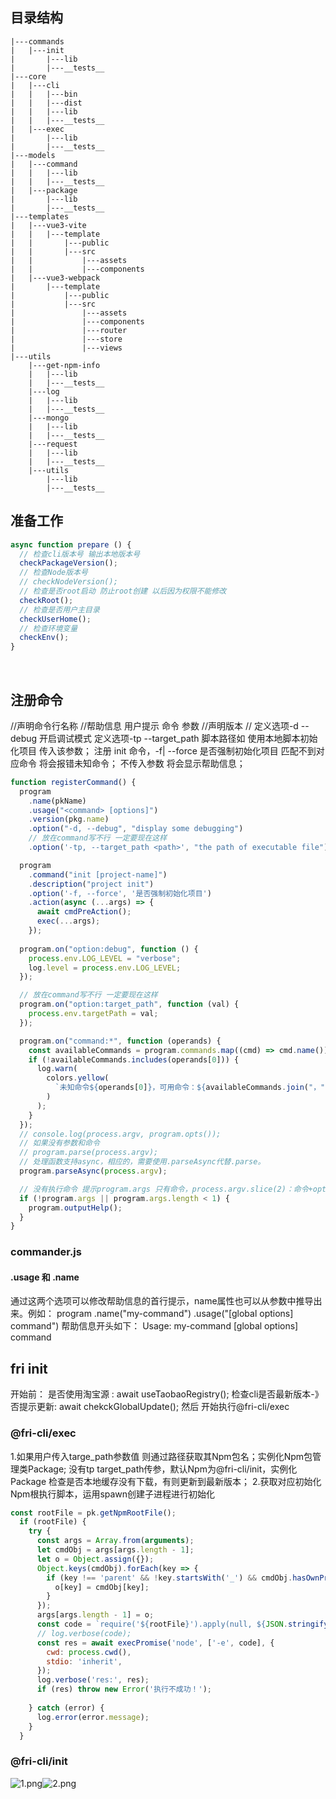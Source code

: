 ## 目录结构
```
|---commands
|   |---init
|       |---lib
|       |---__tests__
|---core
|   |---cli
|   |   |---bin
|   |   |---dist
|   |   |---lib
|   |   |---__tests__
|   |---exec
|       |---lib
|       |---__tests__
|---models
|   |---command
|   |   |---lib
|   |   |---__tests__
|   |---package
|       |---lib
|       |---__tests__
|---templates
|   |---vue3-vite
|   |   |---template
|   |       |---public
|   |       |---src
|   |           |---assets
|   |           |---components
|   |---vue3-webpack
|       |---template
|           |---public
|           |---src
|               |---assets
|               |---components
|               |---router
|               |---store
|               |---views
|---utils
    |---get-npm-info
    |   |---lib
    |   |---__tests__
    |---log
    |   |---lib
    |   |---__tests__
    |---mongo
    |   |---lib
    |   |---__tests__
    |---request
    |   |---lib
    |   |---__tests__
    |---utils
        |---lib
        |---__tests__

```


## 准备工作
```javascript
async function prepare () {
  // 检查cli版本号 输出本地版本号
  checkPackageVersion();
  // 检查Node版本号 
  // checkNodeVersion();
  // 检查是否root启动 防止root创建 以后因为权限不能修改
  checkRoot();
  // 检查是否用户主目录
  checkUserHome();
  // 检查环境变量
  checkEnv();
}
```
​

## 注册命令
  //声明命令行名称
  //帮助信息 用户提示 命令 参数
  //声明版本
 // 定义选项-d --debug 开启调试模式
定义选项-tp --target_path 脚本路径如 使用本地脚本初始化项目 传入该参数；
注册 init 命令，-f| --force 是否强制初始化项目
匹配不到对应命令 将会报错未知命令；
不传入参数 将会显示帮助信息；
```javascript
function registerCommand() {
  program
    .name(pkName)
    .usage("<command> [options]")
    .version(pkg.name)
    .option("-d, --debug", "display some debugging")
    // 放在command写不行 一定要现在这样
    .option('-tp, --target_path <path>', "the path of executable file");

  program
    .command("init [project-name]")
    .description("project init")
    .option('-f, --force', '是否强制初始化项目')
    .action(async (...args) => {
      await cmdPreAction();
      exec(...args);
    });
  
  program.on("option:debug", function () {
    process.env.LOG_LEVEL = "verbose";
    log.level = process.env.LOG_LEVEL;
  });

  // 放在command写不行 一定要现在这样
  program.on("option:target_path", function (val) {
    process.env.targetPath = val;
  });

  program.on("command:*", function (operands) {
    const availableCommands = program.commands.map((cmd) => cmd.name());
    if (!availableCommands.includes(operands[0])) {
      log.warn(
        colors.yellow(
          `未知命令${operands[0]}，可用命令：${availableCommands.join("，")}`
        )
      );
    }
  });
  // console.log(process.argv, program.opts());
  // 如果没有参数和命令
  // program.parse(process.argv);
  // 处理函数支持async，相应的，需要使用.parseAsync代替.parse。
  program.parseAsync(process.argv);

  // 没有执行命令 提示program.args 只有命令，process.argv.slice(2)：命令+options
  if (!program.args || program.args.length < 1) {
    program.outputHelp();
  }
}
```
### commander.js
#### .usage 和 .name
通过这两个选项可以修改帮助信息的首行提示，name属性也可以从参数中推导出来。例如：
program
  .name("my-command")
  .usage("[global options] command")
帮助信息开头如下：
Usage: my-command [global options] command
​

## fri init
开始前：
是否使用淘宝源 : await useTaobaoRegistry();
 检查cli是否最新版本-》否提示更新:  await chekckGlobalUpdate();
然后 开始执行@fri-cli/exec
### @fri-cli/exec
1.如果用户传入targe_path参数值 则通过路径获取其Npm包名；实例化Npm包管理类Package;
没有tp target_path传参，默认Npm为@fri-cli/init，实例化Package 检查是否本地缓存没有下载，有则更新到最新版本；
2.获取对应初始化Npm根执行脚本，运用spawn创建子进程进行初始化
```javascript
const rootFile = pk.getNpmRootFile();
  if (rootFile) {
    try {
      const args = Array.from(arguments);
      let cmdObj = args[args.length - 1];
      let o = Object.assign({});
      Object.keys(cmdObj).forEach(key => {
        if (key !== 'parent' && !key.startsWith('_') && cmdObj.hasOwnProperty(key)) {
          o[key] = cmdObj[key];
        }
      });
      args[args.length - 1] = o;
      const code = `require('${rootFile}').apply(null, ${JSON.stringify(args)})`;
      // log.verbose(code);
      const res = await execPromise('node', ['-e', code], {
        cwd: process.cwd(),
        stdio: 'inherit',
      });
      log.verbose('res:', res);
      if (res) throw new Error('执行不成功！');
     
    } catch (error) {
      log.error(error.message);
    }
  }
```
### @fri-cli/init
![1.png](https://cdn.nlark.com/yuque/0/2021/png/825673/1633649186062-81d40666-d6eb-477b-a7da-f8825580cfc8.png#clientId=uf1a01460-17e1-4&from=drop&id=u39f17870&margin=%5Bobject%20Object%5D&name=1.png&originHeight=534&originWidth=882&originalType=binary&ratio=1&size=24801&status=done&style=none&taskId=u9ed3a6fb-4777-4691-ac28-7a99bcf7117)![2.png](https://cdn.nlark.com/yuque/0/2021/png/825673/1633649192962-a9831616-8969-468c-93cc-f1339c4134ff.png#clientId=uf1a01460-17e1-4&from=drop&id=ufcac5e69&margin=%5Bobject%20Object%5D&name=2.png&originHeight=484&originWidth=884&originalType=binary&ratio=1&size=14301&status=done&style=none&taskId=ued9806bd-2fa3-4cd7-b263-07005e4dbab)
